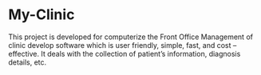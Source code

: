 # My-Clinic
This project is developed for  computerize the Front Office  Management of clinic develop  software which is user friendly,  simple, fast, and cost – effective. It deals with the collection of  patient’s information, diagnosis  details, etc.
